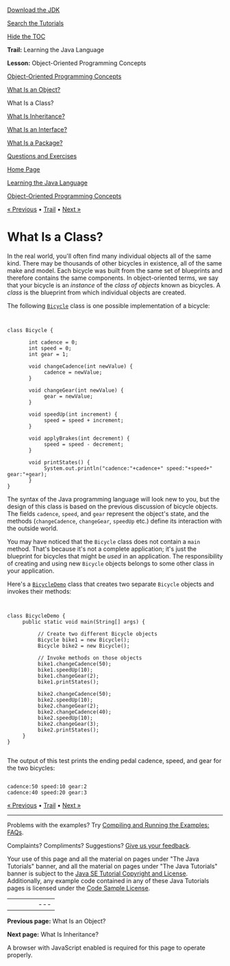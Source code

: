 [Download
the JDK](http://java.sun.com/javase/6/download.jsp)
  
[Search the
Tutorials](../../search.html)
  
[Hide the TOC](javascript:toggleLeft())

**Trail:** Learning the Java Language
  
**Lesson:** Object-Oriented Programming Concepts

[Object-Oriented Programming Concepts](index.html)

[What Is an Object?](object.html)

What Is a Class?

[What Is Inheritance?](inheritance.html)

[What Is an Interface?](interface.html)

[What Is a Package?](package.html)

[Questions and Exercises](QandE/questions.html)

[Home Page](../../index.html)
>
[Learning the Java Language](../index.html)
>
[Object-Oriented Programming Concepts](index.html)

[« Previous](object.html) • [Trail](../TOC.html) • [Next »](inheritance.html)

# What Is a Class?

In the real world, you'll often find many individual objects all of the same kind.
There may be thousands of other bicycles in existence, all of the same make and model. Each bicycle was built from the same set of blueprints and therefore contains the same components.
In object-oriented terms, we say that your bicycle is an
*instance* of the *class of objects* known as bicycles.
A *class* is the blueprint from which individual objects are created.

The following
[`Bicycle`](examples/Bicycle.java)
class is one possible implementation of a bicycle:

```


class Bicycle {

       int cadence = 0;
       int speed = 0;
       int gear = 1;

       void changeCadence(int newValue) {
            cadence = newValue;
       }

       void changeGear(int newValue) {
            gear = newValue;
       }

       void speedUp(int increment) {
            speed = speed + increment;   
       }

       void applyBrakes(int decrement) {
            speed = speed - decrement;
       }

       void printStates() {
            System.out.println("cadence:"+cadence+" speed:"+speed+" gear:"+gear);
       }
}

```

The syntax of the Java programming language will look new to you, but the design of this class is
based on the previous discussion of bicycle objects.
The fields `cadence`, `speed`, and `gear` represent the object's state,
and the methods (`changeCadence`, `changeGear`, `speedUp` etc.) define its interaction with the outside world.

You may have noticed that the `Bicycle` class does not contain a `main` method.
That's because it's not a complete application; it's just the blueprint for bicycles that might be *used* in an application.
The responsibility of creating and using new `Bicycle` objects belongs to some other class in your application.

Here's a
[`BicycleDemo`](examples/BicycleDemo.java)
class that creates two separate `Bicycle` objects and invokes their methods:

```


class BicycleDemo {
     public static void main(String[] args) {

          // Create two different Bicycle objects
          Bicycle bike1 = new Bicycle();
          Bicycle bike2 = new Bicycle();

          // Invoke methods on those objects
          bike1.changeCadence(50);
          bike1.speedUp(10);
          bike1.changeGear(2);
          bike1.printStates();

          bike2.changeCadence(50);
          bike2.speedUp(10);
          bike2.changeGear(2);
          bike2.changeCadence(40);
          bike2.speedUp(10);
          bike2.changeGear(3);
          bike2.printStates();
     }
}


```

The output of this test prints the ending pedal cadence, speed, and gear for the
two bicycles:

```

cadence:50 speed:10 gear:2
cadence:40 speed:20 gear:3

```

[« Previous](object.html)
•
[Trail](../TOC.html)
•
[Next »](inheritance.html)

---

Problems with the examples? Try [Compiling and Running
the Examples: FAQs](../../information/run-examples.html).
  
Complaints? Compliments? Suggestions? [Give
us your feedback](http://download.oracle.com/javase/feedback.html).

Your use of this page and all the material on pages under "The Java Tutorials" banner,
and all the material on pages under "The Java Tutorials" banner is subject to the [Java SE Tutorial Copyright
and License](../../information/license.html).
Additionally, any example code contained in any of these Java
Tutorials pages is licensed under the
[Code
Sample License](http://developers.sun.com/license/berkeley_license.html).

|  |  |  |  |  |
| --- | --- | --- | --- | --- |
| |  |  | | --- | --- | | duke image | Oracle logo | | [About Oracle](http://www.oracle.com/us/corporate/index.html) | [Oracle Technology Network](http://www.oracle.com/technology/index.html) | [Terms of Service](https://www.samplecode.oracle.com/servlets/CompulsoryClickThrough?type=TermsOfService) | Copyright © 1995, 2011 Oracle and/or its affiliates. All rights reserved. |

**Previous page:** What Is an Object?
  
**Next page:** What Is Inheritance?




A browser with JavaScript enabled is required for this page to operate properly.